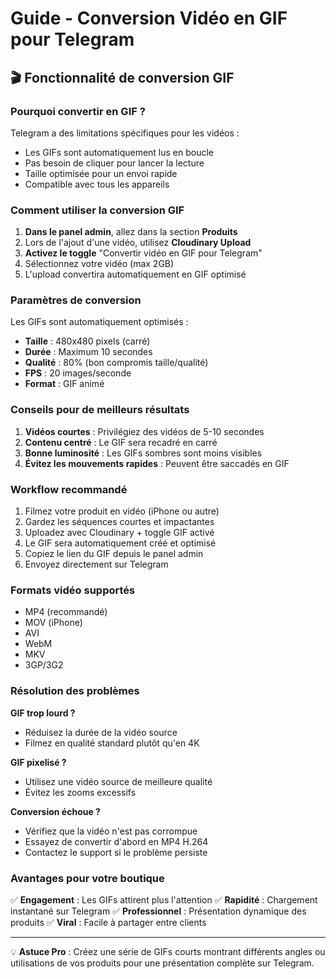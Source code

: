 # Guide - Conversion Vidéo en GIF pour Telegram

## 🎬 Fonctionnalité de conversion GIF

### Pourquoi convertir en GIF ?

Telegram a des limitations spécifiques pour les vidéos :
- Les GIFs sont automatiquement lus en boucle
- Pas besoin de cliquer pour lancer la lecture
- Taille optimisée pour un envoi rapide
- Compatible avec tous les appareils

### Comment utiliser la conversion GIF

1. **Dans le panel admin**, allez dans la section **Produits**
2. Lors de l'ajout d'une vidéo, utilisez **Cloudinary Upload**
3. **Activez le toggle** "Convertir vidéo en GIF pour Telegram"
4. Sélectionnez votre vidéo (max 2GB)
5. L'upload convertira automatiquement en GIF optimisé

### Paramètres de conversion

Les GIFs sont automatiquement optimisés :
- **Taille** : 480x480 pixels (carré)
- **Durée** : Maximum 10 secondes
- **Qualité** : 80% (bon compromis taille/qualité)
- **FPS** : 20 images/seconde
- **Format** : GIF animé

### Conseils pour de meilleurs résultats

1. **Vidéos courtes** : Privilégiez des vidéos de 5-10 secondes
2. **Contenu centré** : Le GIF sera recadré en carré
3. **Bonne luminosité** : Les GIFs sombres sont moins visibles
4. **Évitez les mouvements rapides** : Peuvent être saccadés en GIF

### Workflow recommandé

1. Filmez votre produit en vidéo (iPhone ou autre)
2. Gardez les séquences courtes et impactantes
3. Uploadez avec Cloudinary + toggle GIF activé
4. Le GIF sera automatiquement créé et optimisé
5. Copiez le lien du GIF depuis le panel admin
6. Envoyez directement sur Telegram

### Formats vidéo supportés

- MP4 (recommandé)
- MOV (iPhone)
- AVI
- WebM
- MKV
- 3GP/3G2

### Résolution des problèmes

**GIF trop lourd ?**
- Réduisez la durée de la vidéo source
- Filmez en qualité standard plutôt qu'en 4K

**GIF pixelisé ?**
- Utilisez une vidéo source de meilleure qualité
- Évitez les zooms excessifs

**Conversion échoue ?**
- Vérifiez que la vidéo n'est pas corrompue
- Essayez de convertir d'abord en MP4 H.264
- Contactez le support si le problème persiste

### Avantages pour votre boutique

✅ **Engagement** : Les GIFs attirent plus l'attention
✅ **Rapidité** : Chargement instantané sur Telegram
✅ **Professionnel** : Présentation dynamique des produits
✅ **Viral** : Facile à partager entre clients

---

💡 **Astuce Pro** : Créez une série de GIFs courts montrant différents angles ou utilisations de vos produits pour une présentation complète sur Telegram.